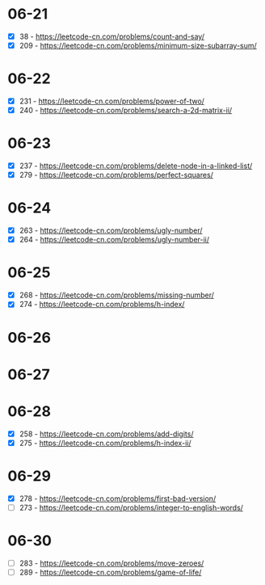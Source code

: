# 06-21
* [x] 38 - https://leetcode-cn.com/problems/count-and-say/
* [x] 209 - https://leetcode-cn.com/problems/minimum-size-subarray-sum/

# 06-22
* [x] 231 - https://leetcode-cn.com/problems/power-of-two/
* [x] 240 - https://leetcode-cn.com/problems/search-a-2d-matrix-ii/

# 06-23
* [x] 237 - https://leetcode-cn.com/problems/delete-node-in-a-linked-list/
* [x] 279 - https://leetcode-cn.com/problems/perfect-squares/

# 06-24
* [x] 263 - https://leetcode-cn.com/problems/ugly-number/
* [x] 264 - https://leetcode-cn.com/problems/ugly-number-ii/

# 06-25
* [x] 268 - https://leetcode-cn.com/problems/missing-number/
* [x] 274 - https://leetcode-cn.com/problems/h-index/

# 06-26

# 06-27

# 06-28
* [x] 258 - https://leetcode-cn.com/problems/add-digits/
* [x] 275 - https://leetcode-cn.com/problems/h-index-ii/

# 06-29
* [x] 278 - https://leetcode-cn.com/problems/first-bad-version/
* [ ] 273 - https://leetcode-cn.com/problems/integer-to-english-words/

# 06-30
* [ ] 283 - https://leetcode-cn.com/problems/move-zeroes/
* [ ] 289 - https://leetcode-cn.com/problems/game-of-life/
